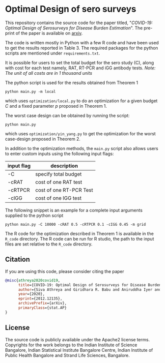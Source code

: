 # Optimal Design of sero surveys 
This repository contains the source code for the paper titled, "*COVID-19: Optimal Design of Serosurveys for Disease Burden Estimation*". The pre-print of the paper is available on [arxiv](http://arxiv.org/abs/2012.12135).

The code is written mostly in Python with a few R code and have been used to get the results reported in Table 3. The required packages for the python scripts are mentioned under `requirements.txt`.

It is possible for users to set the total budget for the sero study (C), along with cost for each test namely, RAT, RT-PCR and iGG antibody tests. *Note: The unit of all costs are in 1 thousand units*

The python script is used for the results obtained from Theorem 1

```shell
python main.py -m local
```
which uses `optimization/local.py` to do an optimization for a given budget $C$ and a fixed parameter $p$ proposed in Theorem 1.

The worst case design can be obtained by running the script:

```shell
python main.py 
```
which uses `optimization/yin_yang.py` to get the optimization for the worst case-design proposed in Theorem  2.

In addition to the optimization methods, the `main.py` script also allows users to enter custom inputs using the following input flags:

input flag| description
---|---|
-C | specify total budget
-cRAT | cost of one RAT test
-cRTPCR | cost of one RT-PCR Test
-cIGG | cost of one IGG test

The following snippet is an example for a complete input arguments supplied to the python script

```shell
python main.py -C 10000 -cRAT 0.5 -cRTPCR 0.1 -cIGG 0.45 -m grid
```


The R code for the optimization described in Theorem 1 is available in the `R_code` directory. The R code can be run for R studio, the path to the input files are set relative to the `R_code` directory.

## Citation
If you are using this code, please consider citing the paper
```bibtex
@misc{athreya2020covid19,
      title={COVID-19: Optimal Design of Serosurveys for Disease Burden Estimation}, 
      author={Siva Athreya and Giridhara R. Babu and Aniruddha Iyer and Mohammed Minhaas B. S. and Nihesh Rathod and Sharad Shriram and Rajesh Sundaresan and Nidhin Koshy Vaidhiyan and Sarath Yasodharan},
      year={2020},
      eprint={2012.12135},
      archivePrefix={arXiv},
      primaryClass={stat.AP}
}
```

## License
The source code is publicly available under the Apache2 license terms.
Copyrights for the work belongs to the Indian Institute of Science Bangalore, Indian Statistical Institute Bangalore Centre, Indian Institute of Public Health Bangalore and Strand Life Sciences, Bangalore.
